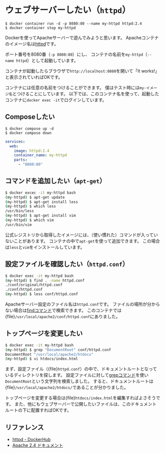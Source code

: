 # ウェブサーバーしたい（``httpd``）

```console
$ docker container run -d -p 8080:80 --name my-httpd httpd:2.4
$ docker container stop my-httpd
```

Dockerを使ってApacheサーバーで遊んでみようと思います。
Apacheコンテナのイメージ名は[httpd](https://hub.docker.com/_/httpd/)です。

ポート番号を8080番（``-p 8080:80``）にし、
コンテナの名前を``my-httpd``（``--name httpd``）として起動しています。

コンテナが起動したらブラウザで``http://localhost:8080``を開いて「It works!」と表示されていればOKです。

コンテナには任意の名前をつけることができます。
僕はテスト時には``my-イメージ名``とつけることにしています。
以下では、このコンテナ名を使って、起動したコンテナに``docker exec -it``でログインしています。

## Composeしたい

```console
$ docker compose up -d
$ docker compose down
```



```yaml
services:
  web:
    image: httpd:2.4
    container_name: my-httpd
    parts:
      - "8080:80"
```





## コマンドを追加したい（``apt-get``）

```bash
$ docker excec -it my-httpd bash
(my-httpd) $ apt-get update
(my-httpd) $ apt-get install less
(my-httpd) $ which less
/usr/bin/less
(my-httpd) $ apt-get install vim
(my-httpd) $ which vim
/usr/bin/vim
```

公式レジストリから取得したイメージには、（使い慣れた）コマンドが入っていないことがあります。
コンテナの中で``apt-get``を使って追加できます。
この場合は``less``と``vim``をインストールしています。

## 設定ファイルを確認したい（``httpd.conf``）

```bash
$ docker exec -it my-httpd bash
(my-httpd) $ find . -name httpd.conf
./conf/original/httpd.conf
./conf/httpd.conf
(my-httpd) $ less conf/httpd.conf
```

Apacheサーバー設定のファイル名は``httpd.conf``です。
ファイルの場所が分からない場合は[findコマンド](../command/command-find.md)で検索できます。
このコンテナでは{file}``/usr/local/apache2/conf/httpd.conf``にありました。

## トップページを変更したい

```bash
$ docker exec -it my-httpd bash
(my-httpd) $ grep "DocumentRoot" conf/httpd.conf
DocumentRoot "/usr/local/apache2/htdocs"
(my-httpd) $ vi htdocs/index.html
```

まず、設定ファイル（{file}`httpd.conf`）の中で、ドキュメントルートとなっているディレクトリを探します。
設定ファイルに対して[grepコマンド](../command/command-grep.md)を使い``DocumentRoot``という文字列を検索しました。
すると、ドキュメントルートは{file}`/usr/local/apache2/htdocs/`であることが分かりました。

トップページを変更する場合は{file}`htdocs/index.html`を編集すればよさそうです。
また、他にもウェブサーバーで公開したいファイルは、このドキュメントルートの下に配置すればOKです。

## リファレンス

- [httpd - DockerHub](https://hub.docker.com/_/httpd)
- [Apache 2.4 ドキュメント](https://httpd.apache.org/docs/2.4/ja/)
